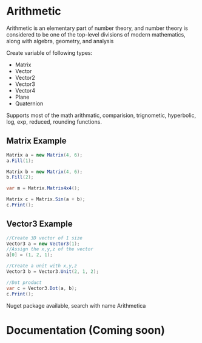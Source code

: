 # Arithmetic
Arithmetic is an elementary part of number theory, and number theory is considered to be one of the top-level divisions of modern mathematics, along with algebra, geometry, and analysis

Create variable of following types:
* Matrix
* Vector
* Vector2
* Vector3
* Vector4
* Plane
* Quaternion

Supports most of the math arithmatic, comparision, trignometic, hyperbolic, log, exp, reduced, rounding functions.

## Matrix Example

```csharp
Matrix a = new Matrix(4, 6);
a.Fill(1);

Matrix b = new Matrix(4, 6);
b.Fill(2);

var m = Matrix.Matrix4x4();

Matrix c = Matrix.Sin(a + b);
c.Print();
```

## Vector3 Example

```csharp
//Create 3D vector of 1 size
Vector3 a = new Vector3(1);
//Assign the x,y,z of the vector
a[0] = (1, 2, 1);

//Create a unit with x,y,z
Vector3 b = Vector3.Unit(2, 1, 2);

//Dot product
var c = Vector3.Dot(a, b);
c.Print();
```

Nuget package available, search with name Arithmetica

# Documentation (Coming soon)
